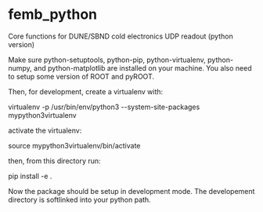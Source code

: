 # femb_python

Core functions for DUNE/SBND cold electronics UDP readout (python version)

Make sure python-setuptools, python-pip, python-virtualenv, python-numpy, and python-matplotlib are installed on your machine. You also need to setup some version of ROOT and pyROOT.

Then, for development, create a virtualenv with:

virtualenv -p /usr/bin/env/python3 --system-site-packages mypython3virtualenv

activate the virtualenv:

source mypython3virtualenv/bin/activate

then, from this directory run:

pip install -e .

Now the package should be setup in development mode. The developement directory is softlinked into your python path.
